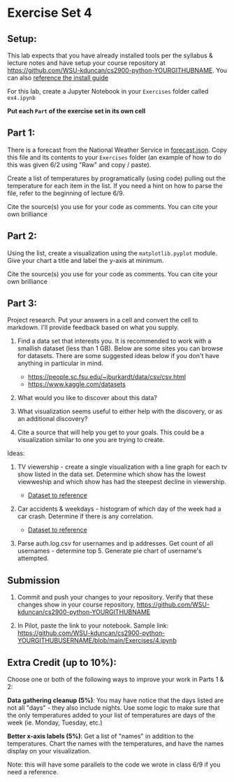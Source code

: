 # Exercise Set 4

## Setup:

This lab expects that you have already installed tools per the syllabus & lecture notes and have setup your course repository at https://github.com/WSU-kduncan/cs2900-python-YOURGITHUBNAME.  You can also [reference the install guide](https://github.com/pattonsgirl/SU2021-CS2900#Software)

For this lab, create a Jupyter Notebook in your `Exercises` folder called `ex4.ipynb`

**Put each `Part` of the exercise set in its own cell**

## Part 1:

There is a forecast from the National Weather Service in [forecast.json](forecast.json).  Copy this file and its contents to your `Exercises` folder (an example of how to do this was given 6/2 using "Raw" and copy / paste).

Create a list of temperatures by programatically (using code) pulling out the temperature for each item in the list.  If you need a hint on how to parse the file, refer to the beginning of lecture 6/9.

Cite the source(s) you use for your code as comments.  You can cite your own brilliance

## Part 2:

Using the list, create a visualization using the `matplotlib.pyplot` module.  Give your chart a title and label the y-axis at minimum.

Cite the source(s) you use for your code as comments.  You can cite your own brilliance

## Part 3:

Project research.  Put your answers in a cell and convert the cell to markdown.  I'll provide feedback based on what you supply.

1. Find a data set that interests you. It is recommended to work with a smallish dataset (less than 1 GB).  Below are some sites you can browse for datasets.  There are some suggested ideas below if you don't have anything in particular in mind.  
    - https://people.sc.fsu.edu/~jburkardt/data/csv/csv.html
    - https://www.kaggle.com/datasets 

2. What would you like to discover about this data?

3. What visualization seems useful to either help with the discovery, or as an additional discovery?

4. Cite a source that will help you get to your goals.  This could be a visualization similar to one you are trying to create.

Ideas:

1. TV viewership - create a single visualization with a line graph for each tv show listed in the data set.  Determine which show has the lowest viewweship and which show has had the steepest decline in viewership.
    - [Dataset to reference](https://people.sc.fsu.edu/~jburkardt/data/csv/news_decline.csv)

2. Car accidents & weekdays - histogram of which day of the week had a car crash.  Determine if there is any correlation.
    - [Dataset to reference](https://people.sc.fsu.edu/~jburkardt/data/csv/crash_catalonia.csv)

3. Parse auth.log.csv for usernames and ip addresses.  Get count of all usernames - determine top 5. Generate pie chart of username's attempted.  


## Submission

1. Commit and push your changes to your repository.  Verify that these changes show in your course repository, https://github.com/WSU-kduncan/cs2900-python-YOURGITHUBNAME

2. In Pilot, paste the link to your notebook.  Sample link: https://github.com/WSU-kduncan/cs2900-python-YOURGITHUBUSERNAME/blob/main/Exercises/4.ipynb

## Extra Credit (up to 10%):

Choose one or both of the following ways to improve your work in Parts 1 & 2:

**Data gathering cleanup (5%)**: You may have notice that the days listed are not all "days" - they also include nights.  Use some logic to make sure that the only temperatures added to your list of temperatures are days of the week (ie. Monday, Tuesday, etc.)

**Better x-axis labels (5%)**: Get a list of "names" in addition to the temperatures.  Chart the names with the temperatures, and have the names display on your visualization.

Note: this will have some parallels to the code we wrote in class 6/9 if you need a reference.